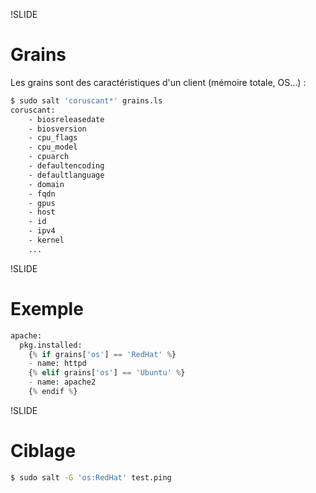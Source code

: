 !SLIDE
# Grains

Les grains sont des caractéristiques d'un client (mémoire totale, OS...) :

```bash
$ sudo salt 'coruscant*' grains.ls
coruscant:
    - biosreleasedate
    - biosversion
    - cpu_flags
    - cpu_model
    - cpuarch
    - defaultencoding
    - defaultlanguage
    - domain
    - fqdn
    - gpus
    - host
    - id
    - ipv4
    - kernel
    ...
```

!SLIDE
# Exemple


```python
apache:
  pkg.installed:
    {% if grains['os'] == 'RedHat' %}
    - name: httpd
    {% elif grains['os'] == 'Ubuntu' %}
    - name: apache2
    {% endif %}
```

!SLIDE
# Ciblage

```bash
$ sudo salt -G 'os:RedHat' test.ping
```
